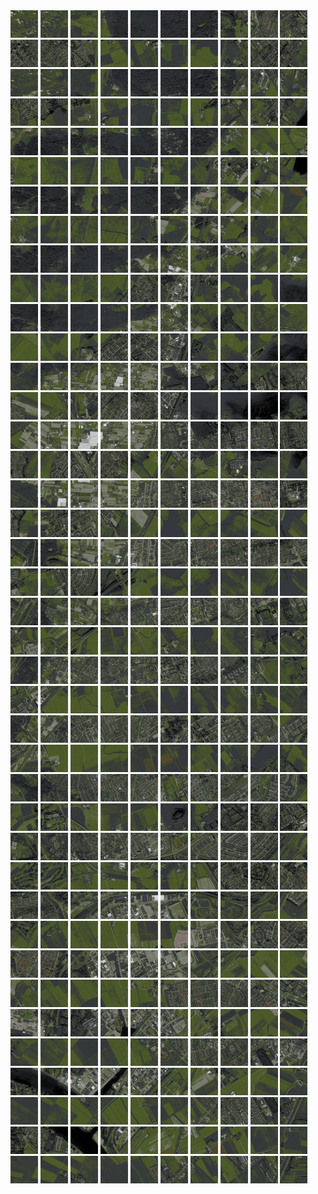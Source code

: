 <html>
<div>
<img src="https://github.com/HakkaTjakka/NL_TILE_MAP/blob/main/18/616/-1058/r.6160.-10580.png" height="44" width="44">
<img src="https://github.com/HakkaTjakka/NL_TILE_MAP/blob/main/18/616/-1058/r.6161.-10580.png" height="44" width="44">
<img src="https://github.com/HakkaTjakka/NL_TILE_MAP/blob/main/18/616/-1058/r.6162.-10580.png" height="44" width="44">
<img src="https://github.com/HakkaTjakka/NL_TILE_MAP/blob/main/18/616/-1058/r.6163.-10580.png" height="44" width="44">
<img src="https://github.com/HakkaTjakka/NL_TILE_MAP/blob/main/18/616/-1058/r.6164.-10580.png" height="44" width="44">
<img src="https://github.com/HakkaTjakka/NL_TILE_MAP/blob/main/18/616/-1058/r.6165.-10580.png" height="44" width="44">
<img src="https://github.com/HakkaTjakka/NL_TILE_MAP/blob/main/18/616/-1058/r.6166.-10580.png" height="44" width="44">
<img src="https://github.com/HakkaTjakka/NL_TILE_MAP/blob/main/18/616/-1058/r.6167.-10580.png" height="44" width="44">
<img src="https://github.com/HakkaTjakka/NL_TILE_MAP/blob/main/18/616/-1058/r.6168.-10580.png" height="44" width="44">
<img src="https://github.com/HakkaTjakka/NL_TILE_MAP/blob/main/18/616/-1058/r.6169.-10580.png" height="44" width="44">
<img src="https://github.com/HakkaTjakka/NL_TILE_MAP/blob/main/18/617/-1058/r.6170.-10580.png" height="44" width="44">
<img src="https://github.com/HakkaTjakka/NL_TILE_MAP/blob/main/18/617/-1058/r.6171.-10580.png" height="44" width="44">
<img src="https://github.com/HakkaTjakka/NL_TILE_MAP/blob/main/18/617/-1058/r.6172.-10580.png" height="44" width="44">
<img src="https://github.com/HakkaTjakka/NL_TILE_MAP/blob/main/18/617/-1058/r.6173.-10580.png" height="44" width="44">
<img src="https://github.com/HakkaTjakka/NL_TILE_MAP/blob/main/18/617/-1058/r.6174.-10580.png" height="44" width="44">
<img src="https://github.com/HakkaTjakka/NL_TILE_MAP/blob/main/18/617/-1058/r.6175.-10580.png" height="44" width="44">
<img src="https://github.com/HakkaTjakka/NL_TILE_MAP/blob/main/18/617/-1058/r.6176.-10580.png" height="44" width="44">
<img src="https://github.com/HakkaTjakka/NL_TILE_MAP/blob/main/18/617/-1058/r.6177.-10580.png" height="44" width="44">
<img src="https://github.com/HakkaTjakka/NL_TILE_MAP/blob/main/18/617/-1058/r.6178.-10580.png" height="44" width="44">
<img src="https://github.com/HakkaTjakka/NL_TILE_MAP/blob/main/18/617/-1058/r.6179.-10580.png" height="44" width="44">
<br>
<img src="https://github.com/HakkaTjakka/NL_TILE_MAP/blob/main/18/616/-1058/r.6160.-10579.png" height="44" width="44">
<img src="https://github.com/HakkaTjakka/NL_TILE_MAP/blob/main/18/616/-1058/r.6161.-10579.png" height="44" width="44">
<img src="https://github.com/HakkaTjakka/NL_TILE_MAP/blob/main/18/616/-1058/r.6162.-10579.png" height="44" width="44">
<img src="https://github.com/HakkaTjakka/NL_TILE_MAP/blob/main/18/616/-1058/r.6163.-10579.png" height="44" width="44">
<img src="https://github.com/HakkaTjakka/NL_TILE_MAP/blob/main/18/616/-1058/r.6164.-10579.png" height="44" width="44">
<img src="https://github.com/HakkaTjakka/NL_TILE_MAP/blob/main/18/616/-1058/r.6165.-10579.png" height="44" width="44">
<img src="https://github.com/HakkaTjakka/NL_TILE_MAP/blob/main/18/616/-1058/r.6166.-10579.png" height="44" width="44">
<img src="https://github.com/HakkaTjakka/NL_TILE_MAP/blob/main/18/616/-1058/r.6167.-10579.png" height="44" width="44">
<img src="https://github.com/HakkaTjakka/NL_TILE_MAP/blob/main/18/616/-1058/r.6168.-10579.png" height="44" width="44">
<img src="https://github.com/HakkaTjakka/NL_TILE_MAP/blob/main/18/616/-1058/r.6169.-10579.png" height="44" width="44">
<img src="https://github.com/HakkaTjakka/NL_TILE_MAP/blob/main/18/617/-1058/r.6170.-10579.png" height="44" width="44">
<img src="https://github.com/HakkaTjakka/NL_TILE_MAP/blob/main/18/617/-1058/r.6171.-10579.png" height="44" width="44">
<img src="https://github.com/HakkaTjakka/NL_TILE_MAP/blob/main/18/617/-1058/r.6172.-10579.png" height="44" width="44">
<img src="https://github.com/HakkaTjakka/NL_TILE_MAP/blob/main/18/617/-1058/r.6173.-10579.png" height="44" width="44">
<img src="https://github.com/HakkaTjakka/NL_TILE_MAP/blob/main/18/617/-1058/r.6174.-10579.png" height="44" width="44">
<img src="https://github.com/HakkaTjakka/NL_TILE_MAP/blob/main/18/617/-1058/r.6175.-10579.png" height="44" width="44">
<img src="https://github.com/HakkaTjakka/NL_TILE_MAP/blob/main/18/617/-1058/r.6176.-10579.png" height="44" width="44">
<img src="https://github.com/HakkaTjakka/NL_TILE_MAP/blob/main/18/617/-1058/r.6177.-10579.png" height="44" width="44">
<img src="https://github.com/HakkaTjakka/NL_TILE_MAP/blob/main/18/617/-1058/r.6178.-10579.png" height="44" width="44">
<img src="https://github.com/HakkaTjakka/NL_TILE_MAP/blob/main/18/617/-1058/r.6179.-10579.png" height="44" width="44">
<br>
<img src="https://github.com/HakkaTjakka/NL_TILE_MAP/blob/main/18/616/-1058/r.6160.-10578.png" height="44" width="44">
<img src="https://github.com/HakkaTjakka/NL_TILE_MAP/blob/main/18/616/-1058/r.6161.-10578.png" height="44" width="44">
<img src="https://github.com/HakkaTjakka/NL_TILE_MAP/blob/main/18/616/-1058/r.6162.-10578.png" height="44" width="44">
<img src="https://github.com/HakkaTjakka/NL_TILE_MAP/blob/main/18/616/-1058/r.6163.-10578.png" height="44" width="44">
<img src="https://github.com/HakkaTjakka/NL_TILE_MAP/blob/main/18/616/-1058/r.6164.-10578.png" height="44" width="44">
<img src="https://github.com/HakkaTjakka/NL_TILE_MAP/blob/main/18/616/-1058/r.6165.-10578.png" height="44" width="44">
<img src="https://github.com/HakkaTjakka/NL_TILE_MAP/blob/main/18/616/-1058/r.6166.-10578.png" height="44" width="44">
<img src="https://github.com/HakkaTjakka/NL_TILE_MAP/blob/main/18/616/-1058/r.6167.-10578.png" height="44" width="44">
<img src="https://github.com/HakkaTjakka/NL_TILE_MAP/blob/main/18/616/-1058/r.6168.-10578.png" height="44" width="44">
<img src="https://github.com/HakkaTjakka/NL_TILE_MAP/blob/main/18/616/-1058/r.6169.-10578.png" height="44" width="44">
<img src="https://github.com/HakkaTjakka/NL_TILE_MAP/blob/main/18/617/-1058/r.6170.-10578.png" height="44" width="44">
<img src="https://github.com/HakkaTjakka/NL_TILE_MAP/blob/main/18/617/-1058/r.6171.-10578.png" height="44" width="44">
<img src="https://github.com/HakkaTjakka/NL_TILE_MAP/blob/main/18/617/-1058/r.6172.-10578.png" height="44" width="44">
<img src="https://github.com/HakkaTjakka/NL_TILE_MAP/blob/main/18/617/-1058/r.6173.-10578.png" height="44" width="44">
<img src="https://github.com/HakkaTjakka/NL_TILE_MAP/blob/main/18/617/-1058/r.6174.-10578.png" height="44" width="44">
<img src="https://github.com/HakkaTjakka/NL_TILE_MAP/blob/main/18/617/-1058/r.6175.-10578.png" height="44" width="44">
<img src="https://github.com/HakkaTjakka/NL_TILE_MAP/blob/main/18/617/-1058/r.6176.-10578.png" height="44" width="44">
<img src="https://github.com/HakkaTjakka/NL_TILE_MAP/blob/main/18/617/-1058/r.6177.-10578.png" height="44" width="44">
<img src="https://github.com/HakkaTjakka/NL_TILE_MAP/blob/main/18/617/-1058/r.6178.-10578.png" height="44" width="44">
<img src="https://github.com/HakkaTjakka/NL_TILE_MAP/blob/main/18/617/-1058/r.6179.-10578.png" height="44" width="44">
<br>
<img src="https://github.com/HakkaTjakka/NL_TILE_MAP/blob/main/18/616/-1058/r.6160.-10577.png" height="44" width="44">
<img src="https://github.com/HakkaTjakka/NL_TILE_MAP/blob/main/18/616/-1058/r.6161.-10577.png" height="44" width="44">
<img src="https://github.com/HakkaTjakka/NL_TILE_MAP/blob/main/18/616/-1058/r.6162.-10577.png" height="44" width="44">
<img src="https://github.com/HakkaTjakka/NL_TILE_MAP/blob/main/18/616/-1058/r.6163.-10577.png" height="44" width="44">
<img src="https://github.com/HakkaTjakka/NL_TILE_MAP/blob/main/18/616/-1058/r.6164.-10577.png" height="44" width="44">
<img src="https://github.com/HakkaTjakka/NL_TILE_MAP/blob/main/18/616/-1058/r.6165.-10577.png" height="44" width="44">
<img src="https://github.com/HakkaTjakka/NL_TILE_MAP/blob/main/18/616/-1058/r.6166.-10577.png" height="44" width="44">
<img src="https://github.com/HakkaTjakka/NL_TILE_MAP/blob/main/18/616/-1058/r.6167.-10577.png" height="44" width="44">
<img src="https://github.com/HakkaTjakka/NL_TILE_MAP/blob/main/18/616/-1058/r.6168.-10577.png" height="44" width="44">
<img src="https://github.com/HakkaTjakka/NL_TILE_MAP/blob/main/18/616/-1058/r.6169.-10577.png" height="44" width="44">
<img src="https://github.com/HakkaTjakka/NL_TILE_MAP/blob/main/18/617/-1058/r.6170.-10577.png" height="44" width="44">
<img src="https://github.com/HakkaTjakka/NL_TILE_MAP/blob/main/18/617/-1058/r.6171.-10577.png" height="44" width="44">
<img src="https://github.com/HakkaTjakka/NL_TILE_MAP/blob/main/18/617/-1058/r.6172.-10577.png" height="44" width="44">
<img src="https://github.com/HakkaTjakka/NL_TILE_MAP/blob/main/18/617/-1058/r.6173.-10577.png" height="44" width="44">
<img src="https://github.com/HakkaTjakka/NL_TILE_MAP/blob/main/18/617/-1058/r.6174.-10577.png" height="44" width="44">
<img src="https://github.com/HakkaTjakka/NL_TILE_MAP/blob/main/18/617/-1058/r.6175.-10577.png" height="44" width="44">
<img src="https://github.com/HakkaTjakka/NL_TILE_MAP/blob/main/18/617/-1058/r.6176.-10577.png" height="44" width="44">
<img src="https://github.com/HakkaTjakka/NL_TILE_MAP/blob/main/18/617/-1058/r.6177.-10577.png" height="44" width="44">
<img src="https://github.com/HakkaTjakka/NL_TILE_MAP/blob/main/18/617/-1058/r.6178.-10577.png" height="44" width="44">
<img src="https://github.com/HakkaTjakka/NL_TILE_MAP/blob/main/18/617/-1058/r.6179.-10577.png" height="44" width="44">
<br>
<img src="https://github.com/HakkaTjakka/NL_TILE_MAP/blob/main/18/616/-1058/r.6160.-10576.png" height="44" width="44">
<img src="https://github.com/HakkaTjakka/NL_TILE_MAP/blob/main/18/616/-1058/r.6161.-10576.png" height="44" width="44">
<img src="https://github.com/HakkaTjakka/NL_TILE_MAP/blob/main/18/616/-1058/r.6162.-10576.png" height="44" width="44">
<img src="https://github.com/HakkaTjakka/NL_TILE_MAP/blob/main/18/616/-1058/r.6163.-10576.png" height="44" width="44">
<img src="https://github.com/HakkaTjakka/NL_TILE_MAP/blob/main/18/616/-1058/r.6164.-10576.png" height="44" width="44">
<img src="https://github.com/HakkaTjakka/NL_TILE_MAP/blob/main/18/616/-1058/r.6165.-10576.png" height="44" width="44">
<img src="https://github.com/HakkaTjakka/NL_TILE_MAP/blob/main/18/616/-1058/r.6166.-10576.png" height="44" width="44">
<img src="https://github.com/HakkaTjakka/NL_TILE_MAP/blob/main/18/616/-1058/r.6167.-10576.png" height="44" width="44">
<img src="https://github.com/HakkaTjakka/NL_TILE_MAP/blob/main/18/616/-1058/r.6168.-10576.png" height="44" width="44">
<img src="https://github.com/HakkaTjakka/NL_TILE_MAP/blob/main/18/616/-1058/r.6169.-10576.png" height="44" width="44">
<img src="https://github.com/HakkaTjakka/NL_TILE_MAP/blob/main/18/617/-1058/r.6170.-10576.png" height="44" width="44">
<img src="https://github.com/HakkaTjakka/NL_TILE_MAP/blob/main/18/617/-1058/r.6171.-10576.png" height="44" width="44">
<img src="https://github.com/HakkaTjakka/NL_TILE_MAP/blob/main/18/617/-1058/r.6172.-10576.png" height="44" width="44">
<img src="https://github.com/HakkaTjakka/NL_TILE_MAP/blob/main/18/617/-1058/r.6173.-10576.png" height="44" width="44">
<img src="https://github.com/HakkaTjakka/NL_TILE_MAP/blob/main/18/617/-1058/r.6174.-10576.png" height="44" width="44">
<img src="https://github.com/HakkaTjakka/NL_TILE_MAP/blob/main/18/617/-1058/r.6175.-10576.png" height="44" width="44">
<img src="https://github.com/HakkaTjakka/NL_TILE_MAP/blob/main/18/617/-1058/r.6176.-10576.png" height="44" width="44">
<img src="https://github.com/HakkaTjakka/NL_TILE_MAP/blob/main/18/617/-1058/r.6177.-10576.png" height="44" width="44">
<img src="https://github.com/HakkaTjakka/NL_TILE_MAP/blob/main/18/617/-1058/r.6178.-10576.png" height="44" width="44">
<img src="https://github.com/HakkaTjakka/NL_TILE_MAP/blob/main/18/617/-1058/r.6179.-10576.png" height="44" width="44">
<br>
<img src="https://github.com/HakkaTjakka/NL_TILE_MAP/blob/main/18/616/-1058/r.6160.-10575.png" height="44" width="44">
<img src="https://github.com/HakkaTjakka/NL_TILE_MAP/blob/main/18/616/-1058/r.6161.-10575.png" height="44" width="44">
<img src="https://github.com/HakkaTjakka/NL_TILE_MAP/blob/main/18/616/-1058/r.6162.-10575.png" height="44" width="44">
<img src="https://github.com/HakkaTjakka/NL_TILE_MAP/blob/main/18/616/-1058/r.6163.-10575.png" height="44" width="44">
<img src="https://github.com/HakkaTjakka/NL_TILE_MAP/blob/main/18/616/-1058/r.6164.-10575.png" height="44" width="44">
<img src="https://github.com/HakkaTjakka/NL_TILE_MAP/blob/main/18/616/-1058/r.6165.-10575.png" height="44" width="44">
<img src="https://github.com/HakkaTjakka/NL_TILE_MAP/blob/main/18/616/-1058/r.6166.-10575.png" height="44" width="44">
<img src="https://github.com/HakkaTjakka/NL_TILE_MAP/blob/main/18/616/-1058/r.6167.-10575.png" height="44" width="44">
<img src="https://github.com/HakkaTjakka/NL_TILE_MAP/blob/main/18/616/-1058/r.6168.-10575.png" height="44" width="44">
<img src="https://github.com/HakkaTjakka/NL_TILE_MAP/blob/main/18/616/-1058/r.6169.-10575.png" height="44" width="44">
<img src="https://github.com/HakkaTjakka/NL_TILE_MAP/blob/main/18/617/-1058/r.6170.-10575.png" height="44" width="44">
<img src="https://github.com/HakkaTjakka/NL_TILE_MAP/blob/main/18/617/-1058/r.6171.-10575.png" height="44" width="44">
<img src="https://github.com/HakkaTjakka/NL_TILE_MAP/blob/main/18/617/-1058/r.6172.-10575.png" height="44" width="44">
<img src="https://github.com/HakkaTjakka/NL_TILE_MAP/blob/main/18/617/-1058/r.6173.-10575.png" height="44" width="44">
<img src="https://github.com/HakkaTjakka/NL_TILE_MAP/blob/main/18/617/-1058/r.6174.-10575.png" height="44" width="44">
<img src="https://github.com/HakkaTjakka/NL_TILE_MAP/blob/main/18/617/-1058/r.6175.-10575.png" height="44" width="44">
<img src="https://github.com/HakkaTjakka/NL_TILE_MAP/blob/main/18/617/-1058/r.6176.-10575.png" height="44" width="44">
<img src="https://github.com/HakkaTjakka/NL_TILE_MAP/blob/main/18/617/-1058/r.6177.-10575.png" height="44" width="44">
<img src="https://github.com/HakkaTjakka/NL_TILE_MAP/blob/main/18/617/-1058/r.6178.-10575.png" height="44" width="44">
<img src="https://github.com/HakkaTjakka/NL_TILE_MAP/blob/main/18/617/-1058/r.6179.-10575.png" height="44" width="44">
<br>
<img src="https://github.com/HakkaTjakka/NL_TILE_MAP/blob/main/18/616/-1058/r.6160.-10574.png" height="44" width="44">
<img src="https://github.com/HakkaTjakka/NL_TILE_MAP/blob/main/18/616/-1058/r.6161.-10574.png" height="44" width="44">
<img src="https://github.com/HakkaTjakka/NL_TILE_MAP/blob/main/18/616/-1058/r.6162.-10574.png" height="44" width="44">
<img src="https://github.com/HakkaTjakka/NL_TILE_MAP/blob/main/18/616/-1058/r.6163.-10574.png" height="44" width="44">
<img src="https://github.com/HakkaTjakka/NL_TILE_MAP/blob/main/18/616/-1058/r.6164.-10574.png" height="44" width="44">
<img src="https://github.com/HakkaTjakka/NL_TILE_MAP/blob/main/18/616/-1058/r.6165.-10574.png" height="44" width="44">
<img src="https://github.com/HakkaTjakka/NL_TILE_MAP/blob/main/18/616/-1058/r.6166.-10574.png" height="44" width="44">
<img src="https://github.com/HakkaTjakka/NL_TILE_MAP/blob/main/18/616/-1058/r.6167.-10574.png" height="44" width="44">
<img src="https://github.com/HakkaTjakka/NL_TILE_MAP/blob/main/18/616/-1058/r.6168.-10574.png" height="44" width="44">
<img src="https://github.com/HakkaTjakka/NL_TILE_MAP/blob/main/18/616/-1058/r.6169.-10574.png" height="44" width="44">
<img src="https://github.com/HakkaTjakka/NL_TILE_MAP/blob/main/18/617/-1058/r.6170.-10574.png" height="44" width="44">
<img src="https://github.com/HakkaTjakka/NL_TILE_MAP/blob/main/18/617/-1058/r.6171.-10574.png" height="44" width="44">
<img src="https://github.com/HakkaTjakka/NL_TILE_MAP/blob/main/18/617/-1058/r.6172.-10574.png" height="44" width="44">
<img src="https://github.com/HakkaTjakka/NL_TILE_MAP/blob/main/18/617/-1058/r.6173.-10574.png" height="44" width="44">
<img src="https://github.com/HakkaTjakka/NL_TILE_MAP/blob/main/18/617/-1058/r.6174.-10574.png" height="44" width="44">
<img src="https://github.com/HakkaTjakka/NL_TILE_MAP/blob/main/18/617/-1058/r.6175.-10574.png" height="44" width="44">
<img src="https://github.com/HakkaTjakka/NL_TILE_MAP/blob/main/18/617/-1058/r.6176.-10574.png" height="44" width="44">
<img src="https://github.com/HakkaTjakka/NL_TILE_MAP/blob/main/18/617/-1058/r.6177.-10574.png" height="44" width="44">
<img src="https://github.com/HakkaTjakka/NL_TILE_MAP/blob/main/18/617/-1058/r.6178.-10574.png" height="44" width="44">
<img src="https://github.com/HakkaTjakka/NL_TILE_MAP/blob/main/18/617/-1058/r.6179.-10574.png" height="44" width="44">
<br>
<img src="https://github.com/HakkaTjakka/NL_TILE_MAP/blob/main/18/616/-1058/r.6160.-10573.png" height="44" width="44">
<img src="https://github.com/HakkaTjakka/NL_TILE_MAP/blob/main/18/616/-1058/r.6161.-10573.png" height="44" width="44">
<img src="https://github.com/HakkaTjakka/NL_TILE_MAP/blob/main/18/616/-1058/r.6162.-10573.png" height="44" width="44">
<img src="https://github.com/HakkaTjakka/NL_TILE_MAP/blob/main/18/616/-1058/r.6163.-10573.png" height="44" width="44">
<img src="https://github.com/HakkaTjakka/NL_TILE_MAP/blob/main/18/616/-1058/r.6164.-10573.png" height="44" width="44">
<img src="https://github.com/HakkaTjakka/NL_TILE_MAP/blob/main/18/616/-1058/r.6165.-10573.png" height="44" width="44">
<img src="https://github.com/HakkaTjakka/NL_TILE_MAP/blob/main/18/616/-1058/r.6166.-10573.png" height="44" width="44">
<img src="https://github.com/HakkaTjakka/NL_TILE_MAP/blob/main/18/616/-1058/r.6167.-10573.png" height="44" width="44">
<img src="https://github.com/HakkaTjakka/NL_TILE_MAP/blob/main/18/616/-1058/r.6168.-10573.png" height="44" width="44">
<img src="https://github.com/HakkaTjakka/NL_TILE_MAP/blob/main/18/616/-1058/r.6169.-10573.png" height="44" width="44">
<img src="https://github.com/HakkaTjakka/NL_TILE_MAP/blob/main/18/617/-1058/r.6170.-10573.png" height="44" width="44">
<img src="https://github.com/HakkaTjakka/NL_TILE_MAP/blob/main/18/617/-1058/r.6171.-10573.png" height="44" width="44">
<img src="https://github.com/HakkaTjakka/NL_TILE_MAP/blob/main/18/617/-1058/r.6172.-10573.png" height="44" width="44">
<img src="https://github.com/HakkaTjakka/NL_TILE_MAP/blob/main/18/617/-1058/r.6173.-10573.png" height="44" width="44">
<img src="https://github.com/HakkaTjakka/NL_TILE_MAP/blob/main/18/617/-1058/r.6174.-10573.png" height="44" width="44">
<img src="https://github.com/HakkaTjakka/NL_TILE_MAP/blob/main/18/617/-1058/r.6175.-10573.png" height="44" width="44">
<img src="https://github.com/HakkaTjakka/NL_TILE_MAP/blob/main/18/617/-1058/r.6176.-10573.png" height="44" width="44">
<img src="https://github.com/HakkaTjakka/NL_TILE_MAP/blob/main/18/617/-1058/r.6177.-10573.png" height="44" width="44">
<img src="https://github.com/HakkaTjakka/NL_TILE_MAP/blob/main/18/617/-1058/r.6178.-10573.png" height="44" width="44">
<img src="https://github.com/HakkaTjakka/NL_TILE_MAP/blob/main/18/617/-1058/r.6179.-10573.png" height="44" width="44">
<br>
<img src="https://github.com/HakkaTjakka/NL_TILE_MAP/blob/main/18/616/-1058/r.6160.-10572.png" height="44" width="44">
<img src="https://github.com/HakkaTjakka/NL_TILE_MAP/blob/main/18/616/-1058/r.6161.-10572.png" height="44" width="44">
<img src="https://github.com/HakkaTjakka/NL_TILE_MAP/blob/main/18/616/-1058/r.6162.-10572.png" height="44" width="44">
<img src="https://github.com/HakkaTjakka/NL_TILE_MAP/blob/main/18/616/-1058/r.6163.-10572.png" height="44" width="44">
<img src="https://github.com/HakkaTjakka/NL_TILE_MAP/blob/main/18/616/-1058/r.6164.-10572.png" height="44" width="44">
<img src="https://github.com/HakkaTjakka/NL_TILE_MAP/blob/main/18/616/-1058/r.6165.-10572.png" height="44" width="44">
<img src="https://github.com/HakkaTjakka/NL_TILE_MAP/blob/main/18/616/-1058/r.6166.-10572.png" height="44" width="44">
<img src="https://github.com/HakkaTjakka/NL_TILE_MAP/blob/main/18/616/-1058/r.6167.-10572.png" height="44" width="44">
<img src="https://github.com/HakkaTjakka/NL_TILE_MAP/blob/main/18/616/-1058/r.6168.-10572.png" height="44" width="44">
<img src="https://github.com/HakkaTjakka/NL_TILE_MAP/blob/main/18/616/-1058/r.6169.-10572.png" height="44" width="44">
<img src="https://github.com/HakkaTjakka/NL_TILE_MAP/blob/main/18/617/-1058/r.6170.-10572.png" height="44" width="44">
<img src="https://github.com/HakkaTjakka/NL_TILE_MAP/blob/main/18/617/-1058/r.6171.-10572.png" height="44" width="44">
<img src="https://github.com/HakkaTjakka/NL_TILE_MAP/blob/main/18/617/-1058/r.6172.-10572.png" height="44" width="44">
<img src="https://github.com/HakkaTjakka/NL_TILE_MAP/blob/main/18/617/-1058/r.6173.-10572.png" height="44" width="44">
<img src="https://github.com/HakkaTjakka/NL_TILE_MAP/blob/main/18/617/-1058/r.6174.-10572.png" height="44" width="44">
<img src="https://github.com/HakkaTjakka/NL_TILE_MAP/blob/main/18/617/-1058/r.6175.-10572.png" height="44" width="44">
<img src="https://github.com/HakkaTjakka/NL_TILE_MAP/blob/main/18/617/-1058/r.6176.-10572.png" height="44" width="44">
<img src="https://github.com/HakkaTjakka/NL_TILE_MAP/blob/main/18/617/-1058/r.6177.-10572.png" height="44" width="44">
<img src="https://github.com/HakkaTjakka/NL_TILE_MAP/blob/main/18/617/-1058/r.6178.-10572.png" height="44" width="44">
<img src="https://github.com/HakkaTjakka/NL_TILE_MAP/blob/main/18/617/-1058/r.6179.-10572.png" height="44" width="44">
<br>
<img src="https://github.com/HakkaTjakka/NL_TILE_MAP/blob/main/18/616/-1058/r.6160.-10571.png" height="44" width="44">
<img src="https://github.com/HakkaTjakka/NL_TILE_MAP/blob/main/18/616/-1058/r.6161.-10571.png" height="44" width="44">
<img src="https://github.com/HakkaTjakka/NL_TILE_MAP/blob/main/18/616/-1058/r.6162.-10571.png" height="44" width="44">
<img src="https://github.com/HakkaTjakka/NL_TILE_MAP/blob/main/18/616/-1058/r.6163.-10571.png" height="44" width="44">
<img src="https://github.com/HakkaTjakka/NL_TILE_MAP/blob/main/18/616/-1058/r.6164.-10571.png" height="44" width="44">
<img src="https://github.com/HakkaTjakka/NL_TILE_MAP/blob/main/18/616/-1058/r.6165.-10571.png" height="44" width="44">
<img src="https://github.com/HakkaTjakka/NL_TILE_MAP/blob/main/18/616/-1058/r.6166.-10571.png" height="44" width="44">
<img src="https://github.com/HakkaTjakka/NL_TILE_MAP/blob/main/18/616/-1058/r.6167.-10571.png" height="44" width="44">
<img src="https://github.com/HakkaTjakka/NL_TILE_MAP/blob/main/18/616/-1058/r.6168.-10571.png" height="44" width="44">
<img src="https://github.com/HakkaTjakka/NL_TILE_MAP/blob/main/18/616/-1058/r.6169.-10571.png" height="44" width="44">
<img src="https://github.com/HakkaTjakka/NL_TILE_MAP/blob/main/18/617/-1058/r.6170.-10571.png" height="44" width="44">
<img src="https://github.com/HakkaTjakka/NL_TILE_MAP/blob/main/18/617/-1058/r.6171.-10571.png" height="44" width="44">
<img src="https://github.com/HakkaTjakka/NL_TILE_MAP/blob/main/18/617/-1058/r.6172.-10571.png" height="44" width="44">
<img src="https://github.com/HakkaTjakka/NL_TILE_MAP/blob/main/18/617/-1058/r.6173.-10571.png" height="44" width="44">
<img src="https://github.com/HakkaTjakka/NL_TILE_MAP/blob/main/18/617/-1058/r.6174.-10571.png" height="44" width="44">
<img src="https://github.com/HakkaTjakka/NL_TILE_MAP/blob/main/18/617/-1058/r.6175.-10571.png" height="44" width="44">
<img src="https://github.com/HakkaTjakka/NL_TILE_MAP/blob/main/18/617/-1058/r.6176.-10571.png" height="44" width="44">
<img src="https://github.com/HakkaTjakka/NL_TILE_MAP/blob/main/18/617/-1058/r.6177.-10571.png" height="44" width="44">
<img src="https://github.com/HakkaTjakka/NL_TILE_MAP/blob/main/18/617/-1058/r.6178.-10571.png" height="44" width="44">
<img src="https://github.com/HakkaTjakka/NL_TILE_MAP/blob/main/18/617/-1058/r.6179.-10571.png" height="44" width="44">
<br>
<img src="https://github.com/HakkaTjakka/NL_TILE_MAP/blob/main/18/616/-1057/r.6160.-10570.png" height="44" width="44">
<img src="https://github.com/HakkaTjakka/NL_TILE_MAP/blob/main/18/616/-1057/r.6161.-10570.png" height="44" width="44">
<img src="https://github.com/HakkaTjakka/NL_TILE_MAP/blob/main/18/616/-1057/r.6162.-10570.png" height="44" width="44">
<img src="https://github.com/HakkaTjakka/NL_TILE_MAP/blob/main/18/616/-1057/r.6163.-10570.png" height="44" width="44">
<img src="https://github.com/HakkaTjakka/NL_TILE_MAP/blob/main/18/616/-1057/r.6164.-10570.png" height="44" width="44">
<img src="https://github.com/HakkaTjakka/NL_TILE_MAP/blob/main/18/616/-1057/r.6165.-10570.png" height="44" width="44">
<img src="https://github.com/HakkaTjakka/NL_TILE_MAP/blob/main/18/616/-1057/r.6166.-10570.png" height="44" width="44">
<img src="https://github.com/HakkaTjakka/NL_TILE_MAP/blob/main/18/616/-1057/r.6167.-10570.png" height="44" width="44">
<img src="https://github.com/HakkaTjakka/NL_TILE_MAP/blob/main/18/616/-1057/r.6168.-10570.png" height="44" width="44">
<img src="https://github.com/HakkaTjakka/NL_TILE_MAP/blob/main/18/616/-1057/r.6169.-10570.png" height="44" width="44">
<img src="https://github.com/HakkaTjakka/NL_TILE_MAP/blob/main/18/617/-1057/r.6170.-10570.png" height="44" width="44">
<img src="https://github.com/HakkaTjakka/NL_TILE_MAP/blob/main/18/617/-1057/r.6171.-10570.png" height="44" width="44">
<img src="https://github.com/HakkaTjakka/NL_TILE_MAP/blob/main/18/617/-1057/r.6172.-10570.png" height="44" width="44">
<img src="https://github.com/HakkaTjakka/NL_TILE_MAP/blob/main/18/617/-1057/r.6173.-10570.png" height="44" width="44">
<img src="https://github.com/HakkaTjakka/NL_TILE_MAP/blob/main/18/617/-1057/r.6174.-10570.png" height="44" width="44">
<img src="https://github.com/HakkaTjakka/NL_TILE_MAP/blob/main/18/617/-1057/r.6175.-10570.png" height="44" width="44">
<img src="https://github.com/HakkaTjakka/NL_TILE_MAP/blob/main/18/617/-1057/r.6176.-10570.png" height="44" width="44">
<img src="https://github.com/HakkaTjakka/NL_TILE_MAP/blob/main/18/617/-1057/r.6177.-10570.png" height="44" width="44">
<img src="https://github.com/HakkaTjakka/NL_TILE_MAP/blob/main/18/617/-1057/r.6178.-10570.png" height="44" width="44">
<img src="https://github.com/HakkaTjakka/NL_TILE_MAP/blob/main/18/617/-1057/r.6179.-10570.png" height="44" width="44">
<br>
<img src="https://github.com/HakkaTjakka/NL_TILE_MAP/blob/main/18/616/-1057/r.6160.-10569.png" height="44" width="44">
<img src="https://github.com/HakkaTjakka/NL_TILE_MAP/blob/main/18/616/-1057/r.6161.-10569.png" height="44" width="44">
<img src="https://github.com/HakkaTjakka/NL_TILE_MAP/blob/main/18/616/-1057/r.6162.-10569.png" height="44" width="44">
<img src="https://github.com/HakkaTjakka/NL_TILE_MAP/blob/main/18/616/-1057/r.6163.-10569.png" height="44" width="44">
<img src="https://github.com/HakkaTjakka/NL_TILE_MAP/blob/main/18/616/-1057/r.6164.-10569.png" height="44" width="44">
<img src="https://github.com/HakkaTjakka/NL_TILE_MAP/blob/main/18/616/-1057/r.6165.-10569.png" height="44" width="44">
<img src="https://github.com/HakkaTjakka/NL_TILE_MAP/blob/main/18/616/-1057/r.6166.-10569.png" height="44" width="44">
<img src="https://github.com/HakkaTjakka/NL_TILE_MAP/blob/main/18/616/-1057/r.6167.-10569.png" height="44" width="44">
<img src="https://github.com/HakkaTjakka/NL_TILE_MAP/blob/main/18/616/-1057/r.6168.-10569.png" height="44" width="44">
<img src="https://github.com/HakkaTjakka/NL_TILE_MAP/blob/main/18/616/-1057/r.6169.-10569.png" height="44" width="44">
<img src="https://github.com/HakkaTjakka/NL_TILE_MAP/blob/main/18/617/-1057/r.6170.-10569.png" height="44" width="44">
<img src="https://github.com/HakkaTjakka/NL_TILE_MAP/blob/main/18/617/-1057/r.6171.-10569.png" height="44" width="44">
<img src="https://github.com/HakkaTjakka/NL_TILE_MAP/blob/main/18/617/-1057/r.6172.-10569.png" height="44" width="44">
<img src="https://github.com/HakkaTjakka/NL_TILE_MAP/blob/main/18/617/-1057/r.6173.-10569.png" height="44" width="44">
<img src="https://github.com/HakkaTjakka/NL_TILE_MAP/blob/main/18/617/-1057/r.6174.-10569.png" height="44" width="44">
<img src="https://github.com/HakkaTjakka/NL_TILE_MAP/blob/main/18/617/-1057/r.6175.-10569.png" height="44" width="44">
<img src="https://github.com/HakkaTjakka/NL_TILE_MAP/blob/main/18/617/-1057/r.6176.-10569.png" height="44" width="44">
<img src="https://github.com/HakkaTjakka/NL_TILE_MAP/blob/main/18/617/-1057/r.6177.-10569.png" height="44" width="44">
<img src="https://github.com/HakkaTjakka/NL_TILE_MAP/blob/main/18/617/-1057/r.6178.-10569.png" height="44" width="44">
<img src="https://github.com/HakkaTjakka/NL_TILE_MAP/blob/main/18/617/-1057/r.6179.-10569.png" height="44" width="44">
<br>
<img src="https://github.com/HakkaTjakka/NL_TILE_MAP/blob/main/18/616/-1057/r.6160.-10568.png" height="44" width="44">
<img src="https://github.com/HakkaTjakka/NL_TILE_MAP/blob/main/18/616/-1057/r.6161.-10568.png" height="44" width="44">
<img src="https://github.com/HakkaTjakka/NL_TILE_MAP/blob/main/18/616/-1057/r.6162.-10568.png" height="44" width="44">
<img src="https://github.com/HakkaTjakka/NL_TILE_MAP/blob/main/18/616/-1057/r.6163.-10568.png" height="44" width="44">
<img src="https://github.com/HakkaTjakka/NL_TILE_MAP/blob/main/18/616/-1057/r.6164.-10568.png" height="44" width="44">
<img src="https://github.com/HakkaTjakka/NL_TILE_MAP/blob/main/18/616/-1057/r.6165.-10568.png" height="44" width="44">
<img src="https://github.com/HakkaTjakka/NL_TILE_MAP/blob/main/18/616/-1057/r.6166.-10568.png" height="44" width="44">
<img src="https://github.com/HakkaTjakka/NL_TILE_MAP/blob/main/18/616/-1057/r.6167.-10568.png" height="44" width="44">
<img src="https://github.com/HakkaTjakka/NL_TILE_MAP/blob/main/18/616/-1057/r.6168.-10568.png" height="44" width="44">
<img src="https://github.com/HakkaTjakka/NL_TILE_MAP/blob/main/18/616/-1057/r.6169.-10568.png" height="44" width="44">
<img src="https://github.com/HakkaTjakka/NL_TILE_MAP/blob/main/18/617/-1057/r.6170.-10568.png" height="44" width="44">
<img src="https://github.com/HakkaTjakka/NL_TILE_MAP/blob/main/18/617/-1057/r.6171.-10568.png" height="44" width="44">
<img src="https://github.com/HakkaTjakka/NL_TILE_MAP/blob/main/18/617/-1057/r.6172.-10568.png" height="44" width="44">
<img src="https://github.com/HakkaTjakka/NL_TILE_MAP/blob/main/18/617/-1057/r.6173.-10568.png" height="44" width="44">
<img src="https://github.com/HakkaTjakka/NL_TILE_MAP/blob/main/18/617/-1057/r.6174.-10568.png" height="44" width="44">
<img src="https://github.com/HakkaTjakka/NL_TILE_MAP/blob/main/18/617/-1057/r.6175.-10568.png" height="44" width="44">
<img src="https://github.com/HakkaTjakka/NL_TILE_MAP/blob/main/18/617/-1057/r.6176.-10568.png" height="44" width="44">
<img src="https://github.com/HakkaTjakka/NL_TILE_MAP/blob/main/18/617/-1057/r.6177.-10568.png" height="44" width="44">
<img src="https://github.com/HakkaTjakka/NL_TILE_MAP/blob/main/18/617/-1057/r.6178.-10568.png" height="44" width="44">
<img src="https://github.com/HakkaTjakka/NL_TILE_MAP/blob/main/18/617/-1057/r.6179.-10568.png" height="44" width="44">
<br>
<img src="https://github.com/HakkaTjakka/NL_TILE_MAP/blob/main/18/616/-1057/r.6160.-10567.png" height="44" width="44">
<img src="https://github.com/HakkaTjakka/NL_TILE_MAP/blob/main/18/616/-1057/r.6161.-10567.png" height="44" width="44">
<img src="https://github.com/HakkaTjakka/NL_TILE_MAP/blob/main/18/616/-1057/r.6162.-10567.png" height="44" width="44">
<img src="https://github.com/HakkaTjakka/NL_TILE_MAP/blob/main/18/616/-1057/r.6163.-10567.png" height="44" width="44">
<img src="https://github.com/HakkaTjakka/NL_TILE_MAP/blob/main/18/616/-1057/r.6164.-10567.png" height="44" width="44">
<img src="https://github.com/HakkaTjakka/NL_TILE_MAP/blob/main/18/616/-1057/r.6165.-10567.png" height="44" width="44">
<img src="https://github.com/HakkaTjakka/NL_TILE_MAP/blob/main/18/616/-1057/r.6166.-10567.png" height="44" width="44">
<img src="https://github.com/HakkaTjakka/NL_TILE_MAP/blob/main/18/616/-1057/r.6167.-10567.png" height="44" width="44">
<img src="https://github.com/HakkaTjakka/NL_TILE_MAP/blob/main/18/616/-1057/r.6168.-10567.png" height="44" width="44">
<img src="https://github.com/HakkaTjakka/NL_TILE_MAP/blob/main/18/616/-1057/r.6169.-10567.png" height="44" width="44">
<img src="https://github.com/HakkaTjakka/NL_TILE_MAP/blob/main/18/617/-1057/r.6170.-10567.png" height="44" width="44">
<img src="https://github.com/HakkaTjakka/NL_TILE_MAP/blob/main/18/617/-1057/r.6171.-10567.png" height="44" width="44">
<img src="https://github.com/HakkaTjakka/NL_TILE_MAP/blob/main/18/617/-1057/r.6172.-10567.png" height="44" width="44">
<img src="https://github.com/HakkaTjakka/NL_TILE_MAP/blob/main/18/617/-1057/r.6173.-10567.png" height="44" width="44">
<img src="https://github.com/HakkaTjakka/NL_TILE_MAP/blob/main/18/617/-1057/r.6174.-10567.png" height="44" width="44">
<img src="https://github.com/HakkaTjakka/NL_TILE_MAP/blob/main/18/617/-1057/r.6175.-10567.png" height="44" width="44">
<img src="https://github.com/HakkaTjakka/NL_TILE_MAP/blob/main/18/617/-1057/r.6176.-10567.png" height="44" width="44">
<img src="https://github.com/HakkaTjakka/NL_TILE_MAP/blob/main/18/617/-1057/r.6177.-10567.png" height="44" width="44">
<img src="https://github.com/HakkaTjakka/NL_TILE_MAP/blob/main/18/617/-1057/r.6178.-10567.png" height="44" width="44">
<img src="https://github.com/HakkaTjakka/NL_TILE_MAP/blob/main/18/617/-1057/r.6179.-10567.png" height="44" width="44">
<br>
<img src="https://github.com/HakkaTjakka/NL_TILE_MAP/blob/main/18/616/-1057/r.6160.-10566.png" height="44" width="44">
<img src="https://github.com/HakkaTjakka/NL_TILE_MAP/blob/main/18/616/-1057/r.6161.-10566.png" height="44" width="44">
<img src="https://github.com/HakkaTjakka/NL_TILE_MAP/blob/main/18/616/-1057/r.6162.-10566.png" height="44" width="44">
<img src="https://github.com/HakkaTjakka/NL_TILE_MAP/blob/main/18/616/-1057/r.6163.-10566.png" height="44" width="44">
<img src="https://github.com/HakkaTjakka/NL_TILE_MAP/blob/main/18/616/-1057/r.6164.-10566.png" height="44" width="44">
<img src="https://github.com/HakkaTjakka/NL_TILE_MAP/blob/main/18/616/-1057/r.6165.-10566.png" height="44" width="44">
<img src="https://github.com/HakkaTjakka/NL_TILE_MAP/blob/main/18/616/-1057/r.6166.-10566.png" height="44" width="44">
<img src="https://github.com/HakkaTjakka/NL_TILE_MAP/blob/main/18/616/-1057/r.6167.-10566.png" height="44" width="44">
<img src="https://github.com/HakkaTjakka/NL_TILE_MAP/blob/main/18/616/-1057/r.6168.-10566.png" height="44" width="44">
<img src="https://github.com/HakkaTjakka/NL_TILE_MAP/blob/main/18/616/-1057/r.6169.-10566.png" height="44" width="44">
<img src="https://github.com/HakkaTjakka/NL_TILE_MAP/blob/main/18/617/-1057/r.6170.-10566.png" height="44" width="44">
<img src="https://github.com/HakkaTjakka/NL_TILE_MAP/blob/main/18/617/-1057/r.6171.-10566.png" height="44" width="44">
<img src="https://github.com/HakkaTjakka/NL_TILE_MAP/blob/main/18/617/-1057/r.6172.-10566.png" height="44" width="44">
<img src="https://github.com/HakkaTjakka/NL_TILE_MAP/blob/main/18/617/-1057/r.6173.-10566.png" height="44" width="44">
<img src="https://github.com/HakkaTjakka/NL_TILE_MAP/blob/main/18/617/-1057/r.6174.-10566.png" height="44" width="44">
<img src="https://github.com/HakkaTjakka/NL_TILE_MAP/blob/main/18/617/-1057/r.6175.-10566.png" height="44" width="44">
<img src="https://github.com/HakkaTjakka/NL_TILE_MAP/blob/main/18/617/-1057/r.6176.-10566.png" height="44" width="44">
<img src="https://github.com/HakkaTjakka/NL_TILE_MAP/blob/main/18/617/-1057/r.6177.-10566.png" height="44" width="44">
<img src="https://github.com/HakkaTjakka/NL_TILE_MAP/blob/main/18/617/-1057/r.6178.-10566.png" height="44" width="44">
<img src="https://github.com/HakkaTjakka/NL_TILE_MAP/blob/main/18/617/-1057/r.6179.-10566.png" height="44" width="44">
<br>
<img src="https://github.com/HakkaTjakka/NL_TILE_MAP/blob/main/18/616/-1057/r.6160.-10565.png" height="44" width="44">
<img src="https://github.com/HakkaTjakka/NL_TILE_MAP/blob/main/18/616/-1057/r.6161.-10565.png" height="44" width="44">
<img src="https://github.com/HakkaTjakka/NL_TILE_MAP/blob/main/18/616/-1057/r.6162.-10565.png" height="44" width="44">
<img src="https://github.com/HakkaTjakka/NL_TILE_MAP/blob/main/18/616/-1057/r.6163.-10565.png" height="44" width="44">
<img src="https://github.com/HakkaTjakka/NL_TILE_MAP/blob/main/18/616/-1057/r.6164.-10565.png" height="44" width="44">
<img src="https://github.com/HakkaTjakka/NL_TILE_MAP/blob/main/18/616/-1057/r.6165.-10565.png" height="44" width="44">
<img src="https://github.com/HakkaTjakka/NL_TILE_MAP/blob/main/18/616/-1057/r.6166.-10565.png" height="44" width="44">
<img src="https://github.com/HakkaTjakka/NL_TILE_MAP/blob/main/18/616/-1057/r.6167.-10565.png" height="44" width="44">
<img src="https://github.com/HakkaTjakka/NL_TILE_MAP/blob/main/18/616/-1057/r.6168.-10565.png" height="44" width="44">
<img src="https://github.com/HakkaTjakka/NL_TILE_MAP/blob/main/18/616/-1057/r.6169.-10565.png" height="44" width="44">
<img src="https://github.com/HakkaTjakka/NL_TILE_MAP/blob/main/18/617/-1057/r.6170.-10565.png" height="44" width="44">
<img src="https://github.com/HakkaTjakka/NL_TILE_MAP/blob/main/18/617/-1057/r.6171.-10565.png" height="44" width="44">
<img src="https://github.com/HakkaTjakka/NL_TILE_MAP/blob/main/18/617/-1057/r.6172.-10565.png" height="44" width="44">
<img src="https://github.com/HakkaTjakka/NL_TILE_MAP/blob/main/18/617/-1057/r.6173.-10565.png" height="44" width="44">
<img src="https://github.com/HakkaTjakka/NL_TILE_MAP/blob/main/18/617/-1057/r.6174.-10565.png" height="44" width="44">
<img src="https://github.com/HakkaTjakka/NL_TILE_MAP/blob/main/18/617/-1057/r.6175.-10565.png" height="44" width="44">
<img src="https://github.com/HakkaTjakka/NL_TILE_MAP/blob/main/18/617/-1057/r.6176.-10565.png" height="44" width="44">
<img src="https://github.com/HakkaTjakka/NL_TILE_MAP/blob/main/18/617/-1057/r.6177.-10565.png" height="44" width="44">
<img src="https://github.com/HakkaTjakka/NL_TILE_MAP/blob/main/18/617/-1057/r.6178.-10565.png" height="44" width="44">
<img src="https://github.com/HakkaTjakka/NL_TILE_MAP/blob/main/18/617/-1057/r.6179.-10565.png" height="44" width="44">
<br>
<img src="https://github.com/HakkaTjakka/NL_TILE_MAP/blob/main/18/616/-1057/r.6160.-10564.png" height="44" width="44">
<img src="https://github.com/HakkaTjakka/NL_TILE_MAP/blob/main/18/616/-1057/r.6161.-10564.png" height="44" width="44">
<img src="https://github.com/HakkaTjakka/NL_TILE_MAP/blob/main/18/616/-1057/r.6162.-10564.png" height="44" width="44">
<img src="https://github.com/HakkaTjakka/NL_TILE_MAP/blob/main/18/616/-1057/r.6163.-10564.png" height="44" width="44">
<img src="https://github.com/HakkaTjakka/NL_TILE_MAP/blob/main/18/616/-1057/r.6164.-10564.png" height="44" width="44">
<img src="https://github.com/HakkaTjakka/NL_TILE_MAP/blob/main/18/616/-1057/r.6165.-10564.png" height="44" width="44">
<img src="https://github.com/HakkaTjakka/NL_TILE_MAP/blob/main/18/616/-1057/r.6166.-10564.png" height="44" width="44">
<img src="https://github.com/HakkaTjakka/NL_TILE_MAP/blob/main/18/616/-1057/r.6167.-10564.png" height="44" width="44">
<img src="https://github.com/HakkaTjakka/NL_TILE_MAP/blob/main/18/616/-1057/r.6168.-10564.png" height="44" width="44">
<img src="https://github.com/HakkaTjakka/NL_TILE_MAP/blob/main/18/616/-1057/r.6169.-10564.png" height="44" width="44">
<img src="https://github.com/HakkaTjakka/NL_TILE_MAP/blob/main/18/617/-1057/r.6170.-10564.png" height="44" width="44">
<img src="https://github.com/HakkaTjakka/NL_TILE_MAP/blob/main/18/617/-1057/r.6171.-10564.png" height="44" width="44">
<img src="https://github.com/HakkaTjakka/NL_TILE_MAP/blob/main/18/617/-1057/r.6172.-10564.png" height="44" width="44">
<img src="https://github.com/HakkaTjakka/NL_TILE_MAP/blob/main/18/617/-1057/r.6173.-10564.png" height="44" width="44">
<img src="https://github.com/HakkaTjakka/NL_TILE_MAP/blob/main/18/617/-1057/r.6174.-10564.png" height="44" width="44">
<img src="https://github.com/HakkaTjakka/NL_TILE_MAP/blob/main/18/617/-1057/r.6175.-10564.png" height="44" width="44">
<img src="https://github.com/HakkaTjakka/NL_TILE_MAP/blob/main/18/617/-1057/r.6176.-10564.png" height="44" width="44">
<img src="https://github.com/HakkaTjakka/NL_TILE_MAP/blob/main/18/617/-1057/r.6177.-10564.png" height="44" width="44">
<img src="https://github.com/HakkaTjakka/NL_TILE_MAP/blob/main/18/617/-1057/r.6178.-10564.png" height="44" width="44">
<img src="https://github.com/HakkaTjakka/NL_TILE_MAP/blob/main/18/617/-1057/r.6179.-10564.png" height="44" width="44">
<br>
<img src="https://github.com/HakkaTjakka/NL_TILE_MAP/blob/main/18/616/-1057/r.6160.-10563.png" height="44" width="44">
<img src="https://github.com/HakkaTjakka/NL_TILE_MAP/blob/main/18/616/-1057/r.6161.-10563.png" height="44" width="44">
<img src="https://github.com/HakkaTjakka/NL_TILE_MAP/blob/main/18/616/-1057/r.6162.-10563.png" height="44" width="44">
<img src="https://github.com/HakkaTjakka/NL_TILE_MAP/blob/main/18/616/-1057/r.6163.-10563.png" height="44" width="44">
<img src="https://github.com/HakkaTjakka/NL_TILE_MAP/blob/main/18/616/-1057/r.6164.-10563.png" height="44" width="44">
<img src="https://github.com/HakkaTjakka/NL_TILE_MAP/blob/main/18/616/-1057/r.6165.-10563.png" height="44" width="44">
<img src="https://github.com/HakkaTjakka/NL_TILE_MAP/blob/main/18/616/-1057/r.6166.-10563.png" height="44" width="44">
<img src="https://github.com/HakkaTjakka/NL_TILE_MAP/blob/main/18/616/-1057/r.6167.-10563.png" height="44" width="44">
<img src="https://github.com/HakkaTjakka/NL_TILE_MAP/blob/main/18/616/-1057/r.6168.-10563.png" height="44" width="44">
<img src="https://github.com/HakkaTjakka/NL_TILE_MAP/blob/main/18/616/-1057/r.6169.-10563.png" height="44" width="44">
<img src="https://github.com/HakkaTjakka/NL_TILE_MAP/blob/main/18/617/-1057/r.6170.-10563.png" height="44" width="44">
<img src="https://github.com/HakkaTjakka/NL_TILE_MAP/blob/main/18/617/-1057/r.6171.-10563.png" height="44" width="44">
<img src="https://github.com/HakkaTjakka/NL_TILE_MAP/blob/main/18/617/-1057/r.6172.-10563.png" height="44" width="44">
<img src="https://github.com/HakkaTjakka/NL_TILE_MAP/blob/main/18/617/-1057/r.6173.-10563.png" height="44" width="44">
<img src="https://github.com/HakkaTjakka/NL_TILE_MAP/blob/main/18/617/-1057/r.6174.-10563.png" height="44" width="44">
<img src="https://github.com/HakkaTjakka/NL_TILE_MAP/blob/main/18/617/-1057/r.6175.-10563.png" height="44" width="44">
<img src="https://github.com/HakkaTjakka/NL_TILE_MAP/blob/main/18/617/-1057/r.6176.-10563.png" height="44" width="44">
<img src="https://github.com/HakkaTjakka/NL_TILE_MAP/blob/main/18/617/-1057/r.6177.-10563.png" height="44" width="44">
<img src="https://github.com/HakkaTjakka/NL_TILE_MAP/blob/main/18/617/-1057/r.6178.-10563.png" height="44" width="44">
<img src="https://github.com/HakkaTjakka/NL_TILE_MAP/blob/main/18/617/-1057/r.6179.-10563.png" height="44" width="44">
<br>
<img src="https://github.com/HakkaTjakka/NL_TILE_MAP/blob/main/18/616/-1057/r.6160.-10562.png" height="44" width="44">
<img src="https://github.com/HakkaTjakka/NL_TILE_MAP/blob/main/18/616/-1057/r.6161.-10562.png" height="44" width="44">
<img src="https://github.com/HakkaTjakka/NL_TILE_MAP/blob/main/18/616/-1057/r.6162.-10562.png" height="44" width="44">
<img src="https://github.com/HakkaTjakka/NL_TILE_MAP/blob/main/18/616/-1057/r.6163.-10562.png" height="44" width="44">
<img src="https://github.com/HakkaTjakka/NL_TILE_MAP/blob/main/18/616/-1057/r.6164.-10562.png" height="44" width="44">
<img src="https://github.com/HakkaTjakka/NL_TILE_MAP/blob/main/18/616/-1057/r.6165.-10562.png" height="44" width="44">
<img src="https://github.com/HakkaTjakka/NL_TILE_MAP/blob/main/18/616/-1057/r.6166.-10562.png" height="44" width="44">
<img src="https://github.com/HakkaTjakka/NL_TILE_MAP/blob/main/18/616/-1057/r.6167.-10562.png" height="44" width="44">
<img src="https://github.com/HakkaTjakka/NL_TILE_MAP/blob/main/18/616/-1057/r.6168.-10562.png" height="44" width="44">
<img src="https://github.com/HakkaTjakka/NL_TILE_MAP/blob/main/18/616/-1057/r.6169.-10562.png" height="44" width="44">
<img src="https://github.com/HakkaTjakka/NL_TILE_MAP/blob/main/18/617/-1057/r.6170.-10562.png" height="44" width="44">
<img src="https://github.com/HakkaTjakka/NL_TILE_MAP/blob/main/18/617/-1057/r.6171.-10562.png" height="44" width="44">
<img src="https://github.com/HakkaTjakka/NL_TILE_MAP/blob/main/18/617/-1057/r.6172.-10562.png" height="44" width="44">
<img src="https://github.com/HakkaTjakka/NL_TILE_MAP/blob/main/18/617/-1057/r.6173.-10562.png" height="44" width="44">
<img src="https://github.com/HakkaTjakka/NL_TILE_MAP/blob/main/18/617/-1057/r.6174.-10562.png" height="44" width="44">
<img src="https://github.com/HakkaTjakka/NL_TILE_MAP/blob/main/18/617/-1057/r.6175.-10562.png" height="44" width="44">
<img src="https://github.com/HakkaTjakka/NL_TILE_MAP/blob/main/18/617/-1057/r.6176.-10562.png" height="44" width="44">
<img src="https://github.com/HakkaTjakka/NL_TILE_MAP/blob/main/18/617/-1057/r.6177.-10562.png" height="44" width="44">
<img src="https://github.com/HakkaTjakka/NL_TILE_MAP/blob/main/18/617/-1057/r.6178.-10562.png" height="44" width="44">
<img src="https://github.com/HakkaTjakka/NL_TILE_MAP/blob/main/18/617/-1057/r.6179.-10562.png" height="44" width="44">
<br>
<img src="https://github.com/HakkaTjakka/NL_TILE_MAP/blob/main/18/616/-1057/r.6160.-10561.png" height="44" width="44">
<img src="https://github.com/HakkaTjakka/NL_TILE_MAP/blob/main/18/616/-1057/r.6161.-10561.png" height="44" width="44">
<img src="https://github.com/HakkaTjakka/NL_TILE_MAP/blob/main/18/616/-1057/r.6162.-10561.png" height="44" width="44">
<img src="https://github.com/HakkaTjakka/NL_TILE_MAP/blob/main/18/616/-1057/r.6163.-10561.png" height="44" width="44">
<img src="https://github.com/HakkaTjakka/NL_TILE_MAP/blob/main/18/616/-1057/r.6164.-10561.png" height="44" width="44">
<img src="https://github.com/HakkaTjakka/NL_TILE_MAP/blob/main/18/616/-1057/r.6165.-10561.png" height="44" width="44">
<img src="https://github.com/HakkaTjakka/NL_TILE_MAP/blob/main/18/616/-1057/r.6166.-10561.png" height="44" width="44">
<img src="https://github.com/HakkaTjakka/NL_TILE_MAP/blob/main/18/616/-1057/r.6167.-10561.png" height="44" width="44">
<img src="https://github.com/HakkaTjakka/NL_TILE_MAP/blob/main/18/616/-1057/r.6168.-10561.png" height="44" width="44">
<img src="https://github.com/HakkaTjakka/NL_TILE_MAP/blob/main/18/616/-1057/r.6169.-10561.png" height="44" width="44">
<img src="https://github.com/HakkaTjakka/NL_TILE_MAP/blob/main/18/617/-1057/r.6170.-10561.png" height="44" width="44">
<img src="https://github.com/HakkaTjakka/NL_TILE_MAP/blob/main/18/617/-1057/r.6171.-10561.png" height="44" width="44">
<img src="https://github.com/HakkaTjakka/NL_TILE_MAP/blob/main/18/617/-1057/r.6172.-10561.png" height="44" width="44">
<img src="https://github.com/HakkaTjakka/NL_TILE_MAP/blob/main/18/617/-1057/r.6173.-10561.png" height="44" width="44">
<img src="https://github.com/HakkaTjakka/NL_TILE_MAP/blob/main/18/617/-1057/r.6174.-10561.png" height="44" width="44">
<img src="https://github.com/HakkaTjakka/NL_TILE_MAP/blob/main/18/617/-1057/r.6175.-10561.png" height="44" width="44">
<img src="https://github.com/HakkaTjakka/NL_TILE_MAP/blob/main/18/617/-1057/r.6176.-10561.png" height="44" width="44">
<img src="https://github.com/HakkaTjakka/NL_TILE_MAP/blob/main/18/617/-1057/r.6177.-10561.png" height="44" width="44">
<img src="https://github.com/HakkaTjakka/NL_TILE_MAP/blob/main/18/617/-1057/r.6178.-10561.png" height="44" width="44">
<img src="https://github.com/HakkaTjakka/NL_TILE_MAP/blob/main/18/617/-1057/r.6179.-10561.png" height="44" width="44">
<br>
</div>
</html>
